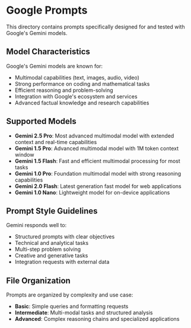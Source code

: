 # Google Prompts

This directory contains prompts specifically designed for and tested with Google's Gemini models.

## Model Characteristics

Google's Gemini models are known for:
- Multimodal capabilities (text, images, audio, video)
- Strong performance on coding and mathematical tasks
- Efficient reasoning and problem-solving
- Integration with Google's ecosystem and services
- Advanced factual knowledge and research capabilities

## Supported Models

- **Gemini 2.5 Pro**: Most advanced multimodal model with extended context and real-time capabilities
- **Gemini 1.5 Pro**: Advanced multimodal model with 1M token context window
- **Gemini 1.5 Flash**: Fast and efficient multimodal processing for most tasks
- **Gemini 1.0 Pro**: Foundation multimodal model with strong reasoning capabilities
- **Gemini 2.0 Flash**: Latest generation fast model for web applications
- **Gemini 1.0 Nano**: Lightweight model for on-device applications

## Prompt Style Guidelines

Gemini responds well to:
- Structured prompts with clear objectives
- Technical and analytical tasks
- Multi-step problem solving
- Creative and generative tasks
- Integration requests with external data

## File Organization

Prompts are organized by complexity and use case:
- **Basic**: Simple queries and formatting requests
- **Intermediate**: Multi-modal tasks and structured analysis
- **Advanced**: Complex reasoning chains and specialized applications